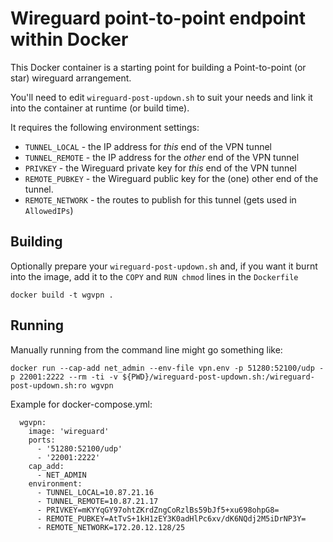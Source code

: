 Wireguard point-to-point endpoint within Docker
=====================

This Docker container is a starting point for building a Point-to-point (or star) wireguard arrangement.

You'll need to edit `wireguard-post-updown.sh` to suit your needs and link it into the container at runtime (or build time).

It requires the following environment settings:

* `TUNNEL_LOCAL` - the IP address for _this_ end of the VPN tunnel
* `TUNNEL_REMOTE` - the IP address for the _other_ end of the VPN tunnel
* `PRIVKEY` - the Wireguard private key for _this_ end of the VPN tunnel
* `REMOTE_PUBKEY` - the Wireguard public key for the (one) other end of the tunnel.
* `REMOTE_NETWORK` - the routes to publish for this tunnel (gets used in `AllowedIPs`)

Building
--------

Optionally prepare your `wireguard-post-updown.sh` and, if you want it burnt into the image, add it to the `COPY` and `RUN chmod` lines in the `Dockerfile`

```
docker build -t wgvpn .
```

Running
-------

Manually running from the command line might go something like:

```
docker run --cap-add net_admin --env-file vpn.env -p 51280:52100/udp -p 22001:2222 --rm -ti -v ${PWD}/wireguard-post-updown.sh:/wireguard-post-updown.sh:ro wgvpn
```

Example for docker-compose.yml:

```
  wgvpn:
    image: 'wireguard'
    ports:
      - '51280:52100/udp'
      - '22001:2222'
    cap_add:
      - NET_ADMIN
    environment:
      - TUNNEL_LOCAL=10.87.21.16
      - TUNNEL_REMOTE=10.87.21.17
      - PRIVKEY=mKYYqGY97ohtZKrdZngCoRzlBs59bJf5+xu698ohpG8=
      - REMOTE_PUBKEY=AtTvS+1kH1zEY3K0adHlPc6xv/dK6NQdj2M5iDrNP3Y=
      - REMOTE_NETWORK=172.20.12.128/25
```